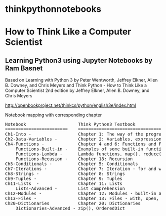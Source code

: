 # thinkpythonnotebooks
<h1>How to Think Like a Computer Scientist </h1>

<h2>
Learning Python3 using Jupyter Notebooks
by Ram Basnet
</h2>

Based on Learning with Python 3 by Peter Wentworth, Jeffrey Elkner, Allen B. Downey, and Chris Meyers and Think Python - How to Think Like a Computer Scientist 2nd edition by Jeffrey Elkner, Allen B. Downey, and Chris Meyers

http://openbookproject.net/thinkcs/python/english3e/index.html

Notebook mapping with corresponding chapter

<pre>
Notebook                    Think Python3 Textbook 
========================    ============================================== 
Ch1-Into -                  Chapter 1: The way of the program
Ch2-Data-Variables -        Chapter 2: Variables, expressions, and statements
Ch4-Functions -             Chapter 4 and 6: Functions and Fruitful functions
    Functions-Built-in -    Examples of some built-in functions
    Functions-Lambda -      Lambda functions, map(), reduce(), filter()
    Functions-Recusion -    Chapter 18: Recursion
Ch5-Conditionals -          Chapter 5: Conditionals
Ch7-Iterations -            Chapter 7: Iteration - for and while loops
Ch8-Strings -               Chapter 8: Strings
Ch9-Tuples -                Chapter 9: Tuples
Ch11-Lists  -               Chapter 11: Lists
    Lists-Advanced -        List comprehension
Ch12-Modules -              Chapter 12: Modules - built-in and user-defined modules
Ch13-Files -                Chapter 13: Files - with, open, binary, urllib
Ch20-Dictionaries           Chapter 20: Dictionaries
    Dictionaries-Advanced - zip(), OrderedDict
</pre>